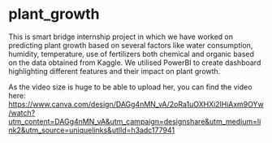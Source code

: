 # plant_growth
This is smart bridge internship project in which we have worked on predicting plant growth based on several factors like water consumption, humidity, temperature, use of fertilizers both chemical and organic based on the data obtained from Kaggle.
We utilised PowerBI to create dashboard highlighting different features and their impact on plant growth.

As the video size is huge to be able to upload her,
you can find the video here: https://www.canva.com/design/DAGg4nMN_vA/2oRa1uOXHXi2lHiAxm9OYw/watch?utm_content=DAGg4nMN_vA&utm_campaign=designshare&utm_medium=link2&utm_source=uniquelinks&utlId=h3adc177941
